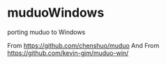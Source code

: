 # muduoWindows
porting muduo to Windows

From https://github.com/chenshuo/muduo
And From https://github.com/kevin-gjm/muduo-win/
